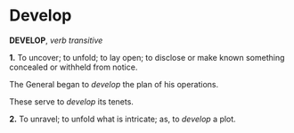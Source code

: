 # Develop

**DEVELOP**, _verb transitive_

**1.** To uncover; to unfold; to lay open; to disclose or make known something concealed or withheld from notice.

The General began to _develop_ the plan of his operations.

These serve to _develop_ its tenets.

**2.** To unravel; to unfold what is intricate; as, to _develop_ a plot.